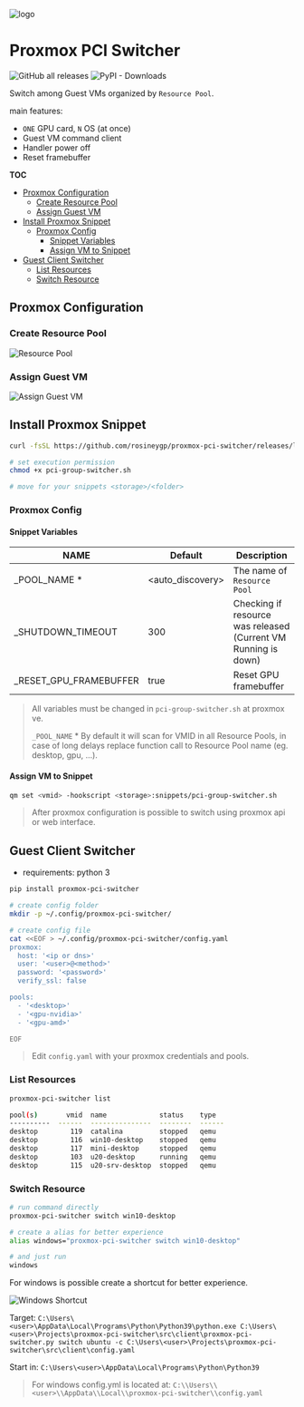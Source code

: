 ![logo](assets/logo.png)

# Proxmox PCI Switcher <!-- omit in toc -->

![GitHub all releases](https://img.shields.io/github/downloads/rosineygp/proxmox-pci-switcher/total?label=snippet)
![PyPI - Downloads](https://img.shields.io/pypi/dm/proxmox-pci-switcher?label=pypi)

Switch among Guest VMs organized by `Resource Pool`.

main features:

- `ONE` GPU card, `N` OS (at once)
- Guest VM command client
- Handler power off
- Reset framebuffer

**TOC**

- [Proxmox Configuration](#proxmox-configuration)
  - [Create Resource Pool](#create-resource-pool)
  - [Assign Guest VM](#assign-guest-vm)
- [Install Proxmox Snippet](#install-proxmox-snippet)
  - [Proxmox Config](#proxmox-config)
    - [Snippet Variables](#snippet-variables)
    - [Assign VM to Snippet](#assign-vm-to-snippet)
- [Guest Client Switcher](#guest-client-switcher)
  - [List Resources](#list-resources)
  - [Switch Resource](#switch-resource)

## Proxmox Configuration

### Create Resource Pool

![Resource Pool](assets/create_resource_pool.png)

### Assign Guest VM

![Assign Guest VM](assets/assign_guest_vm.png)

## Install Proxmox Snippet

```bash
curl -fsSL https://github.com/rosineygp/proxmox-pci-switcher/releases/latest/download/pci-group-switcher.sh > pci-group-switcher.sh

# set execution permission
chmod +x pci-group-switcher.sh

# move for your snippets <storage>/<folder>
```

### Proxmox Config

#### Snippet Variables

| NAME                   | Default           | Description                                                    |
| ---------------------- | ----------------- | -------------------------------------------------------------- |
| _POOL_NAME *           | \<auto_discovery> | The name of `Resource Pool`                                    |
| _SHUTDOWN_TIMEOUT      | 300               | Checking if resource was released (Current VM Running is down) |
| _RESET_GPU_FRAMEBUFFER | true              | Reset GPU framebuffer                                          |

> All variables must be changed in `pci-group-switcher.sh` at proxmox ve.
> 
> `_POOL_NAME` * By default it will scan for VMID in all Resource Pools, in case of long delays replace function call to Resource Pool name (eg. desktop, gpu, ...).

#### Assign VM to Snippet

```bash
qm set <vmid> -hookscript <storage>:snippets/pci-group-switcher.sh
```

> After proxmox configuration is possible to switch using proxmox api or web interface.

## Guest Client Switcher

- requirements: python 3

```bash
pip install proxmox-pci-switcher

# create config folder
mkdir -p ~/.config/proxmox-pci-switcher/

# create config file
cat <<EOF > ~/.config/proxmox-pci-switcher/config.yaml
proxmox:
  host: '<ip or dns>'
  user: '<user>@<method>'
  password: '<password>'
  verify_ssl: false

pools:
  - '<desktop>'
  - '<gpu-nvidia>'
  - '<gpu-amd>'

EOF
```

> Edit `config.yaml` with your proxmox credentials and pools.

### List Resources

```bash
proxmox-pci-switcher list

pool(s)       vmid  name             status    type
----------  ------  ---------------  --------  ------
desktop        119  catalina         stopped   qemu
desktop        116  win10-desktop    stopped   qemu
desktop        117  mini-desktop     stopped   qemu
desktop        103  u20-desktop      running   qemu
desktop        115  u20-srv-desktop  stopped   qemu
```

### Switch Resource

```bash
# run command directly
proxmox-pci-switcher switch win10-desktop

# create a alias for better experience
alias windows="proxmox-pci-switcher switch win10-desktop"

# and just run
windows
```

For windows is possible create a shortcut for better experience.

![Windows Shortcut](assets/windows_shortcut.png)


Target: `C:\Users\<user>\AppData\Local\Programs\Python\Python39\python.exe C:\Users\<user>\Projects\proxmox-pci-switcher\src\client\proxmox-pci-switcher.py switch ubuntu -c C:\Users\<user>\Projects\proxmox-pci-switcher\src\client\config.yaml`

Start in: `C:\Users\<user>\AppData\Local\Programs\Python\Python39`

> For windows config.yml is located at: `C:\\Users\\<user>\\AppData\\Local\\proxmox-pci-switcher\\config.yaml`